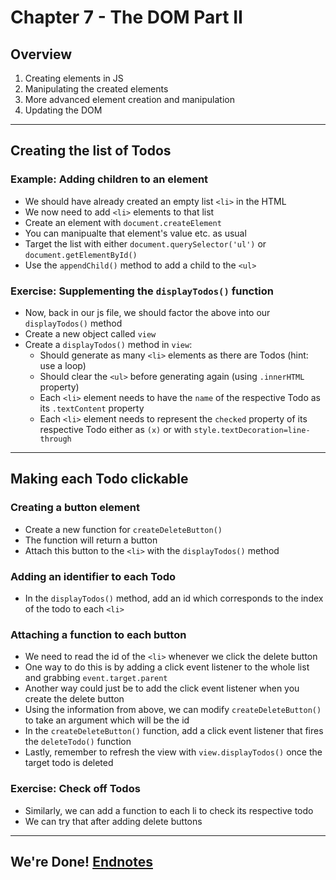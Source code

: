 # Chapter 7 - The DOM Part II

## Overview

1. Creating elements in JS
2. Manipulating the created elements
3. More advanced element creation and manipulation
4. Updating the DOM

------

## Creating the list of Todos

### Example: Adding children to an element

* We should have already created an empty list `<li>` in the HTML
* We now need to add `<li>` elements to that list
* Create an element with `document.createElement`
* You can manipualte that element's value etc. as usual
* Target the list with either `document.querySelector('ul')` or `document.getElementById()`
* Use the `appendChild()` method to add a child to the `<ul>`

### Exercise: Supplementing the `displayTodos()` function

* Now, back in our js file, we should factor the above into our `displayTodos()` method
* Create a new object called `view`
* Create a `displayTodos()` method in `view`:
    * Should generate as many `<li>` elements as there are Todos (hint: use a loop)
    * Should clear the `<ul>` before generating again (using `.innerHTML` property)
    * Each `<li>` element needs to have the `name` of the respective Todo as its `.textContent` property
    * Each `<li>` element needs to represent the `checked` property of its respective Todo either as `(x)` or with `style.textDecoration=line-through`

------

## Making each Todo clickable

### Creating a button element

* Create a new function for `createDeleteButton()`
* The function will return a button
* Attach this button to the `<li>` with the `displayTodos()` method

### Adding an identifier to each Todo

* In the `displayTodos()` method, add an id which corresponds to the index of the todo to each `<li>`

### Attaching a function to each button

* We need to read the id of the `<li>` whenever we click the delete button
* One way to do this is by adding a click event listener to the whole list and grabbing `event.target.parent`
* Another way could just be to add the click event listener when you create the delete button
* Using the information from above, we can modify `createDeleteButton()` to take an argument which will be the id
* In the `createDeleteButton()` function, add a click event listener that fires the `deleteTodo()` function
* Lastly, remember to refresh the view with `view.displayTodos()` once the target todo is deleted

### Exercise: Check off Todos

* Similarly, we can add a function to each li to check its respective todo
* We can try that after adding delete buttons

------

## We're Done! [Endnotes](chapter8.md)
